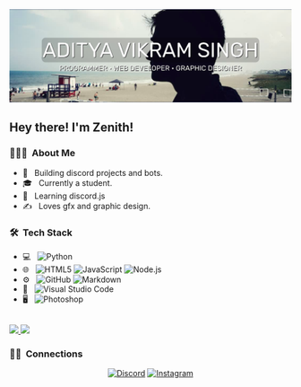 <img src="https://raw.githubusercontent.com/AVS1508/AVS1508/master/assets/Aditya%20Vikram%20Singh%20Banner.png">

<h2> Hey there! I'm Zenith!</h2>

<h3> 👨🏻‍💻 &nbsp;About Me </h3>

- 🤔 &nbsp; Building discord projects and bots.
- 🎓 &nbsp; Currently a student.
- 🌱 &nbsp; Learning discord.js 
- ✍️ &nbsp; Loves gfx and graphic design.

<h3> 🛠 &nbsp;Tech Stack</h3>

- 💻 &nbsp; 
  ![Python](https://img.shields.io/badge/-Python-333333?style=flat&logo=python)
- 🌐 &nbsp;
  ![HTML5](https://img.shields.io/badge/-HTML5-333333?style=flat&logo=HTML5)
  ![JavaScript](https://img.shields.io/badge/-JavaScript-333333?style=flat&logo=javascript)
  ![Node.js](https://img.shields.io/badge/-Node.js-333333?style=flat&logo=node.js)
- ⚙️ &nbsp;
  ![GitHub](https://img.shields.io/badge/-GitHub-333333?style=flat&logo=github)
  ![Markdown](https://img.shields.io/badge/-Markdown-333333?style=flat&logo=markdown)
- 🔧 &nbsp;
  ![Visual Studio Code](https://img.shields.io/badge/-Visual%20Studio%20Code-333333?style=flat&logo=visual-studio-code&logoColor=007ACC)
- 🖥 &nbsp;
  ![Photoshop](https://img.shields.io/badge/-Photoshop-333333?style=flat&logo=adobe-photoshop)

<br/>

<a href="https://github.com/AVS1508">
  <img height="180em" src="https://github-readme-stats.vercel.app/api?username=c4-zenith&theme=buefy&show_icons=true" />
  <img height="180em" src="https://github-readme-stats.vercel.app/api/top-langs/?username=c4-zenith&theme=buefy&layout=compact" />
</a>

<br/>

<h3> 🤝🏻 &nbsp;Connections </h3>

<p align="center">
<a href="https://discord.gg/P3DjqZYw2Z"><img alt="Discord" src="https://img.shields.io/badge/Discord-The_Coalition-blue?style=flat-square&logo=discord"></a>
<a href="https://www.instagram.com/zxnith._/"><img alt="Instagram" src="https://img.shields.io/badge/Instagram-adityavs__-blue?style=flat-square&logo=instagram"></a>
